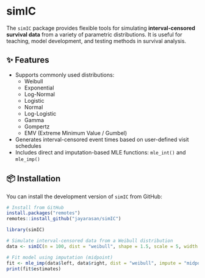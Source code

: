 # simIC

<!-- badges: start -->
<!-- badges: end -->

The `simIC` package provides flexible tools for simulating **interval-censored survival data** from a variety of parametric distributions. It is useful for teaching, model development, and testing methods in survival analysis.

## ✨ Features

- Supports commonly used distributions:
  - Weibull
  - Exponential
  - Log-Normal
  - Logistic
  - Normal
  - Log-Logistic
  - Gamma
  - Gompertz
  - EMV (Extreme Minimum Value / Gumbel)
- Generates interval-censored event times based on user-defined visit schedules
- Includes direct and imputation-based MLE functions: `mle_int()` and `mle_imp()`

## 📦 Installation

You can install the development version of `simIC` from GitHub:

```r
# Install from GitHub
install.packages("remotes")
remotes::install_github("jayarasan/simIC")

library(simIC)

# Simulate interval-censored data from a Weibull distribution
data <- simIC(n = 100, dist = "weibull", shape = 1.5, scale = 5, width = 2)

# Fit model using imputation (midpoint)
fit <- mle_imp(data$left, data$right, dist = "weibull", impute = "midpoint")
print(fit$estimates)

